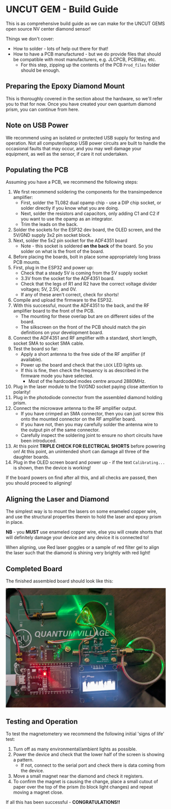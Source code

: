 # UNCUT GEM - Build Guide

This is as comprehensive build guide as we can make for the UNCUT GEMS open source NV center diamond sensor!

Things we don't cover:

- How to solder - lots of help out there for that!
- How to have a PCB manufactured - but we do provide files that should be compatible with most manufacturers, e.g. JLCPCB, PCBWay, etc.
  - For this step, zipping up the contents of the PCB `Prod_files` folder should be enough. 

## Preparing the Epoxy Diamond Mount

This is  thoroughly covered in the section about the hardware, so we'll refer you to that for now. Once you have created your own quantum diamond prism, you can continue from here.

## Note on USB Power

We recommend using an isolated or protected USB supply for testing and operation. Not all computer/laptop USB power circuits are built to handle the occasional faults that may occur, and you may well damage your equipment, as well as the sensor, if care it not undertaken. 

## Populating the PCB

Assuming you have a PCB, we recommend the following steps:

1. We first recommend soldering the components for the transimpedence amplifier:
    * First, solder the TL082 dual opamp chip - use a DIP chip socket, or solder directly if you know what you are doing.
    * Next, solder the resistors and capacitors, only adding C1 and C2 if you want to use the opamp as an integrator.
    * Trim the leads on the back.
1. Solder the sockets for the ESP32 dev board, the OLED screen, and the 5V/GND supply 3x2 pin socket block.
1. Next, solder the 5x2 pin socket for the ADF4351 board
    * Note - this socket is soldered **on the back** of the board. So you solder on what is the front of the board. 
1. Before placing the boards, bolt in place some appropriately long brass PCB mounts. 
1. First, plug in the ESP32 and power up: 
    * Check that a steady 5V is coming from the 5V supply socket
    * 3.3V from the socket for the ADF4351 board. 
    * Check that the legs of R1 and R2 have the correct voltage divider voltages; 5V, 2.5V, and 0V.
    * If any of these aren't correct, check for shorts!
1. Compile and upload the firmware to the ESP32.
1. With this successful, mount the ADF4351 to the back, and the RF amplifier board to the front of the PCB.
    * The mounting for these overlap but are on different sides of the board.
    * The silkscreen on the front of the PCB should match the pin definitions on your development board. 
1. Connect the ADF4351 and RF amplifier with a standard, short length, socket SMA to socket SMA cable. 
1. Test the board so far:
    * Apply a short antenna to the free side of the RF amplifier (if available).
    * Power up the board and check that the `LOCK` LED lights up.
    * If this is fine, then check the frequency is as described in the firmware mode you have selected. 
        * Most of the hardcoded modes centre around 2880MHz.
1. Plug in the laser module to the 5V/GND socket paying close attention to polarity! 
1. Plug in the photodiode connector from the assembled diamond holding prism.
1. Connect the microwave antenna to the RF amplifier output. 
    * If you have crimped an SMA connector, then you can just screw this onto the mounted connector on the RF amplifier board.
    * If you have not, then you may carefully solder the antenna wire to the output pin of the same connector.
    * Carefully inspect the soldering joint to ensure no short circuits have been introduced. 
1. At this point **TRIPLE CHECK FOR ELECTRICAL SHORTS** before powering on! At this point, an unintended short can damage all three of the daughter boards. 
1. Plug in the OLED screen board and power up - if the text `Calibrating...` is shown, then the device is working!  

If the board powers on find after all this, and all checks are passed, then you should proceed to aligning!


## Aligning the Laser and Diamond

The simplest way is to mount the lasers on some enameled copper wire, and use the structural properties therein to hold the laser and epoxy prism in place. 

**NB** - you **MUST** use enameled copper wire, else you will create shorts that will definitely damage your device and any device it is connected to! 

When aligning, use Red laser goggles or a sample of red filter gel to align the laser such that the diamond is shining very brightly with red light!

## Completed Board

The finished assembled board should look like this:

![Completed V1 board](images/device-v1.png)


## Testing and Operation

To test the magnetometery we recommend the following initial 'signs of life' test:

1. Turn off as many environmental/ambient lights as possible. 
1. Power the device and check that the lower half of the screen is showing a pattern.
    * If not, connect to the serial port and check there is data coming from the device. 
1. Move a small magnet near the diamond and check it registers.
1. To confirm the magnet is causing the change, place a small cutout of paper over the top of the prism (to block light changes) and repeat moving a magnet close. 

If all this has been successful - **CONGRATULATIONS!!** 

